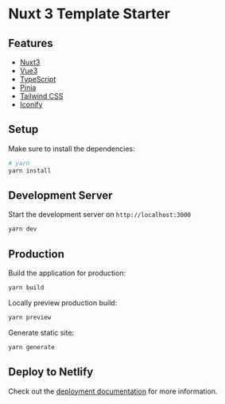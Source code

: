 # Nuxt 3 Template Starter

## Features

- [Nuxt3](https://v3.nuxtjs.org)
- [Vue3](https://vuejs.org)
- [TypeScript](https://www.typescriptlang.org)
- [Pinia](https://pinia.vuejs.org/)
- [Tailwind CSS](https://tailwindcss.com)
- [Iconify](https://iconify.design)

## Setup

Make sure to install the dependencies:

```bash
# yarn
yarn install
```

## Development Server

Start the development server on `http://localhost:3000`

```bash
yarn dev
```

## Production

Build the application for production:

```bash
yarn build
```

Locally preview production build:

```bash
yarn preview
```

Generate static site:

```bash
yarn generate
```

## Deploy to Netlify

Check out the [deployment documentation](https://nuxt.com/docs/getting-started/deployment) for more information.

